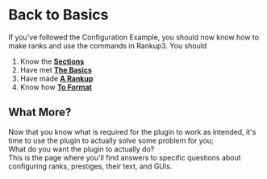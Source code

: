 # Back to Basics
If you've followed the Configuration Example, you should now know how to make ranks and use the commands in Rankup3.
You should
1. Know the **[Sections](../Rankups-and-Prestiges/How-to-Rankups.yml.md#how-to-rankups)**
2. Have met **[The Basics](../Basic-Configuration.md)**
3. Have made **[A Rankup](../Basic-Configuration/Your-First-Rank.md#your-first-rank)**
4. Know how **[To Format](../Basic-Configuration/Your-First-Rank.md#starting-to-format)**
## What More?
Now that you know what is required for the plugin to work as intended, it's time to use the plugin to actually solve some problem for you;  
What do you want the plugin to actually do?  
This is the page where you'll find answers to specific questions about configuring ranks, prestiges, their text, and GUIs.
